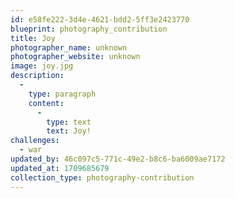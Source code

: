 ```yaml
---
id: e58fe222-3d4e-4621-bdd2-5ff3e2423770
blueprint: photography_contribution
title: Joy
photographer_name: unknown
photographer_website: unknown
image: joy.jpg
description:
  -
    type: paragraph
    content:
      -
        type: text
        text: Joy!
challenges:
  - war
updated_by: 46c097c5-771c-49e2-b8c6-ba6009ae7172
updated_at: 1709685679
collection_type: photography-contribution
---
```

